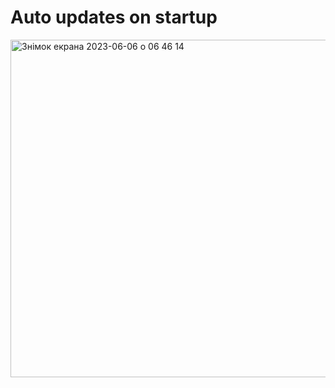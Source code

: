 # Auto updates on startup

<img width="540" alt="Знімок екрана 2023-06-06 о 06 46 14" src="https://github.com/gaponukz/auto_updates/assets/49754258/31cab10e-d73a-4e51-93e3-b25fe0f0fbcc">
